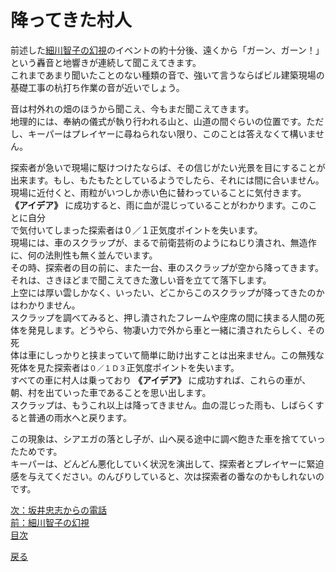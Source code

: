 # 降ってきた村人  

前述した[細川智子の幻視](034_細川智子の幻視.md)のイベントの約十分後、遠くから「ガーン、ガーン！」という轟音と地響きが連続して聞こえてきます。  
これまであまり聞いたことのない種類の音で、強いて言うならばビル建築現場の基礎工事の杭打ち作業の音が近いでしょう。  

音は村外れの畑のほうから聞こえ、今もまだ聞こえてきます。  
地理的には、奉納の儀式が執り行われる山と、山道の間ぐらいの位置です。ただし、キーパーはプレイヤーに尋ねられない限り、このことは答えなくて構いません。  

探索者が急いで現場に駆けつけたならば、その信じがたい光景を目にすることが出来ます。もし、もたもたとしているようでしたら、それには間に合いません。  
現場に近付くと、雨粒がいつしか赤い色に替わっていることに気付きます。 **《アイデア》** に成功すると、雨に血が混じっていることがわかります。このことに自分  
で気付いてしまった探索者は０／１正気度ポイントを失います。  
現場には、車のスクラップが、まるで前衛芸術のようにねじり潰され、無造作に、何の法則性も無く並んでいます。  
その時、探索者の目の前に、また一台、車のスクラップが空から降ってきます。それは、さきほどまで聞こえてきた激しい音を立てて落下します。  
上空には厚い雲しかなく、いったい、どこからこのスクラップが降ってきたのかはわかりません。  
スクラップを調べてみると、押し潰されたフレームや座席の間に挟まる人間の死体を発見します。どうやら、物凄い力で外から車と一緒に潰されたらしく、その死  
体は車にしっかりと挟まっていて簡単に助け出すことは出来ません。この無残な死体を見た探索者は`０／１Ｄ３`正気度ポイントを失います。  
すべての車に村人は乗っており **《アイデア》** に成功すれば、これらの車が、朝、村を出ていった車であることを思い出します。  
スクラップは、もうこれ以上は降ってきません。血の混じった雨も、しばらくすると普通の雨水へと戻ります。  

この現象は、シアエガの落とし子が、山へ戻る途中に調べ飽きた車を捨てていったためです。  
キーパーは、どんどん悪化していく状況を演出して、探索者とプレイヤーに緊迫感を与えてください。のんびりしていると、次は探索者の番なのかもしれないのです。  


[次：坂井忠志からの電話](036_坂井忠志からの電話.md)  
[前：細川智子の幻視](034_細川智子の幻視.md)  
[目次](004_シナリオ目次.md)  

<a href="javascript:history.back()">戻る</a>  

